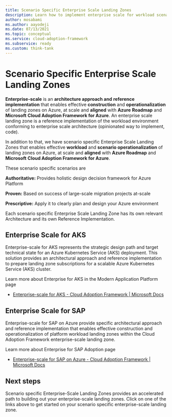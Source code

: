 ```yaml
---
title: Scenario Specific Enterprise Scale Landing Zones
description: Learn how to implement enterprise scale for workload scenarios
author: mosabami
ms.author: aayodeji
ms.date: 07/13/2021
ms.topic: conceptual
ms.service: cloud-adoption-framework
ms.subservice: ready
ms.custom: think-tank
---
```


# Scenario Specific Enterprise Scale Landing Zones

**Enterprise-scale** is an **architecture approach and** **reference implementation** that enables effective **construction** and **operationalization** of landing zones on Azure, at scale and **aligned** with **Azure** **Roadmap** and **Microsoft** **Cloud Adoption Framework for Azure**. An enterprise scale landing zone is a reference implementation of the workload environment conforming to enterprise scale architecture (opinionated way to implement, code). 

In addition to that, we have scenario specific Enterprise Scale Landing Zones that enables effective **workload** and **scenario operationalization** of landing zones on Azure, at scale and **aligned** with **Azure Roadmap** and **Microsoft** **Cloud Adoption Framework for Azure**. 

These scenario specific scenarios are 

**Authoritative:** Provides holistic design decision framework for Azure Platform

**Proven:** Based on success of large-scale migration projects at-scale

**Prescriptive:** Apply it to clearly plan and design your Azure environment

Each scenario specific Enterprise Scale Landing Zone has its own relevant Architecture and its own Reference Implementation.

## Enterprise Scale for AKS

Enterprise-scale for AKS represents the strategic design path and target technical state for an Azure Kubernetes Service (AKS) deployment. This solution provides an architectural approach and reference implementation to prepare landing zone subscriptions for a scalable Azure Kubernetes Service (AKS) cluster. 

Learn more about Enterprise for AKS in the Modern Application Platform page

- [Enterprise-scale for AKS - Cloud Adoption Framework | Microsoft Docs](https://docs.microsoft.com/azure/cloud-adoption-framework/scenarios/aks/enterprise-scale-landing-zone)

## Enterprise Scale for SAP

Enterprise-scale for SAP on Azure provide specific architectural approach and reference implementation that enables effective construction and operationalization of platform workload landing zones within the Cloud Adoption Framework enterprise-scale landing zone. 

Learn more about Enterprise for SAP Adoption page

- [Enterprise-scale for SAP on Azure - Cloud Adoption Framework | Microsoft Docs](https://docs.microsoft.com/azure/cloud-adoption-framework/scenarios/sap/enterprise-scale-landing-zone)

## Next steps

Scenario specific Enterprise-Scale Landing Zones provides an accelerated path to building out your enterprise-scale landing zones. Click on one of the links above to get started on your scenario specific enterprise-scale landing zone.